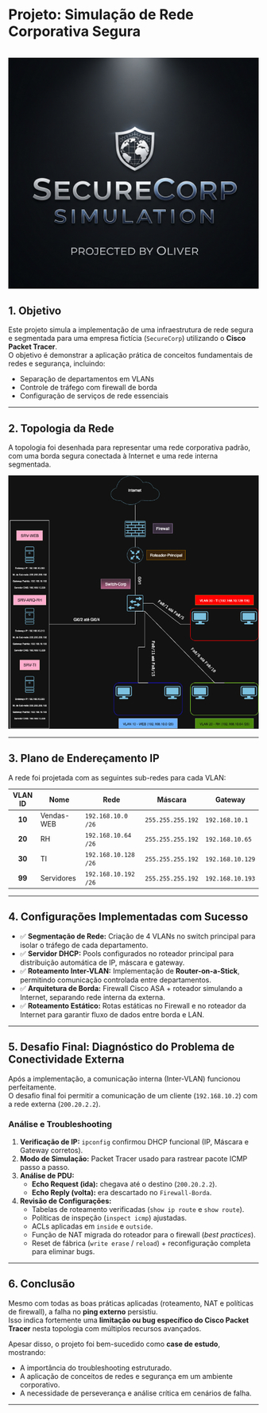# Projeto: Simulação de Rede Corporativa Segura
<p align="center">

  <img src="./img/SecureCorpLogo.png" alt="Topologia da Rede SecureCorp" width="700">

</p>

## 1. Objetivo

Este projeto simula a implementação de uma infraestrutura de rede segura e segmentada para uma empresa fictícia (`SecureCorp`) utilizando o **Cisco Packet Tracer**.  
O objetivo é demonstrar a aplicação prática de conceitos fundamentais de redes e segurança, incluindo:
- Separação de departamentos em VLANs
- Controle de tráfego com firewall de borda
- Configuração de serviços de rede essenciais

---

## 2. Topologia da Rede

A topologia foi desenhada para representar uma rede corporativa padrão, com uma borda segura conectada à Internet e uma rede interna segmentada.

<p align="center">
  <img src="./img/DiagramaProjeto.png" alt="Topologia da Rede SecureCorp" width="700">
</p>

---

## 3. Plano de Endereçamento IP

A rede foi projetada com as seguintes sub-redes para cada VLAN:

| VLAN ID | Nome       | Rede                 | Máscara            | Gateway           |
| :-----: | ---------- | -------------------- | ------------------ | ----------------- |
| **10**  | Vendas-WEB | `192.168.10.0 /26`   | `255.255.255.192`  | `192.168.10.1`    |
| **20**  | RH         | `192.168.10.64 /26`  | `255.255.255.192`  | `192.168.10.65`   |
| **30**  | TI         | `192.168.10.128 /26` | `255.255.255.192`  | `192.168.10.129`  |
| **99**  | Servidores | `192.168.10.192 /26` | `255.255.255.192`  | `192.168.10.193`  |

---

## 4. Configurações Implementadas com Sucesso

- ✅ **Segmentação de Rede:** Criação de 4 VLANs no switch principal para isolar o tráfego de cada departamento.
- ✅ **Servidor DHCP:** Pools configurados no roteador principal para distribuição automática de IP, máscara e gateway.
- ✅ **Roteamento Inter-VLAN:** Implementação de **Router-on-a-Stick**, permitindo comunicação controlada entre departamentos.
- ✅ **Arquitetura de Borda:** Firewall Cisco ASA + roteador simulando a Internet, separando rede interna da externa.
- ✅ **Roteamento Estático:** Rotas estáticas no Firewall e no roteador da Internet para garantir fluxo de dados entre borda e LAN.

---

## 5. Desafio Final: Diagnóstico do Problema de Conectividade Externa

Após a implementação, a comunicação interna (Inter-VLAN) funcionou perfeitamente.  
O desafio final foi permitir a comunicação de um cliente (`192.168.10.2`) com a rede externa (`200.20.2.2`).

### Análise e Troubleshooting

1. **Verificação de IP:** `ipconfig` confirmou DHCP funcional (IP, Máscara e Gateway corretos).
2. **Modo de Simulação:** Packet Tracer usado para rastrear pacote ICMP passo a passo.
3. **Análise de PDU:**
   - **Echo Request (ida):** chegava até o destino (`200.20.2.2`).
   - **Echo Reply (volta):** era descartado no `Firewall-Borda`.
4. **Revisão de Configurações:**
   - Tabelas de roteamento verificadas (`show ip route` e `show route`).
   - Políticas de inspeção (`inspect icmp`) ajustadas.
   - ACLs aplicadas em `inside` e `outside`.
   - Função de NAT migrada do roteador para o firewall (*best practices*).
   - Reset de fábrica (`write erase` / `reload`) + reconfiguração completa para eliminar bugs.

---

## 6. Conclusão

Mesmo com todas as boas práticas aplicadas (roteamento, NAT e políticas de firewall), a falha no **ping externo** persistiu.  
Isso indica fortemente uma **limitação ou bug específico do Cisco Packet Tracer** nesta topologia com múltiplos recursos avançados.

Apesar disso, o projeto foi bem-sucedido como **case de estudo**, mostrando:
- A importância do troubleshooting estruturado.
- A aplicação de conceitos de redes e segurança em um ambiente corporativo.
- A necessidade de perseverança e análise crítica em cenários de falha.

---
